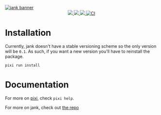 <a href="https://jank-lang.org">
  <img src="https://media.githubusercontent.com/media/jank-lang/jank/main/.github/img/banner.png" alt="jank banner" />
</a>

<div align="center">
  <a href="https://clojurians.slack.com/archives/C03SRH97FDK" target="_blank">
    <img src="https://img.shields.io/badge/slack-%23jank-e01563.svg?style=flat&logo=slack&logoColor=fd893f&colorA=363636&colorB=363636" />
  </a>
  <a href="https://github.com/sponsors/jeaye" target="_blank">
    <img src="https://img.shields.io/github/sponsors/jeaye?style=flat&logo=github&logoColor=fd893f&colorA=363636&colorB=363636" />
  </a>
  <a href="https://twitter.com/jeayewilkerson" target="_blank">
    <img src="https://img.shields.io/twitter/follow/jeayewilkerson?style=flat&logo=x&logoColor=fd893f&colorA=363636&colorB=363636" />
  </a>
  <a href="https://github.com/jank-lang/pixi-build-jank/actions" target="_blank">
    <img src="https://img.shields.io/github/actions/workflow/status/jank-lang/pixi-build-jank/test.yml?branch=master&style=flat&logo=github&logoColor=fd893f&colorA=363636&colorB=363636" alt="CI" />
  </a>
</div>

# Installation

Currently, jank doesn't have a stable versioning scheme so the only version will be `0.1`.
As such, if you want a new version you'll have to reinstall the package.

```bash
pixi run install
```

# Documentation

For more on [pixi](https://prefix.dev/), check `pixi help`.

For more on jank, check out [the repo](https://github.com/jank-lang/jank)
